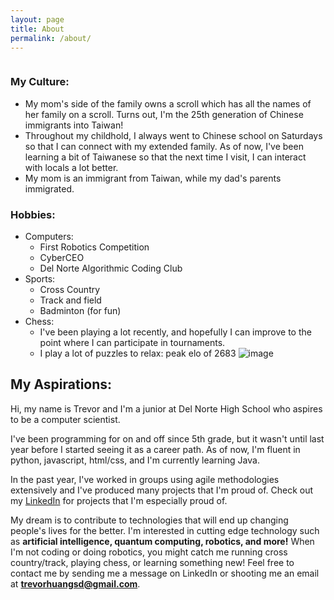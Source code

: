 ```yaml
---
layout: page
title: About
permalink: /about/
---
```


<style>
    /* Style looks pretty compact, 
       - grid-container and grid-item are referenced the code 
    */
    .grid-container {
        display: grid;
        grid-template-columns: repeat(auto-fill, minmax(150px, 1fr)); /* Dynamic columns */
        gap: 10px;
    }
    .grid-item {
        text-align: center;
    }
    .grid-item img {
        width: 100%;
        height: 100px; /* Fixed height for uniformity */
        object-fit: contain; /* Ensure the image fits within the fixed height */
    }
    .grid-item p {
        margin: 5px 0; /* Add some margin for spacing */
    }

    .image-gallery {
        display: flex;
        flex-wrap: nowrap;
        overflow-x: auto;
        gap: 10px;
        }

    .image-gallery img {
        max-height: 150px;
        object-fit: cover;
        border-radius: 5px;
    }
</style>

<!-- This grid_container class is used by CSS styling and the id is used by JavaScript connection -->
<div class="grid-container" id="grid_container">
    <!-- content will be added here by JavaScript -->
</div>

<script>
    // 1. Make a connection to the HTML container defined in the HTML div
    var container = document.getElementById("grid_container"); // This container connects to the HTML div

    // 2. Define a JavaScript object for our http source and our data rows for the Living in the World grid
    var http_source = "https://upload.wikimedia.org/wikipedia/commons/";
    var living_in_the_world = [
        {"flag": "0/01/Flag_of_California.svg", "greeting": "Hey", "description": "California - 15 years"},
        {"flag": "b/b9/Flag_of_Oregon.svg", "greeting": "Hi", "description": "Oregon - 1 month"},
        {"flag": "7/72/Flag_of_the_Republic_of_China.svg", "greeting": "你好/Lí-hó", "description": "Taiwan - 6 month"},
        {"flag": "5/54/Flag_of_Washington.svg", "greeting": "Hello", "description": "Washington - 6 months"},
    ];

    // 3a. Consider how to update style count for size of container
    // The grid-template-columns has been defined as dynamic with auto-fill and minmax

    // 3b. Build grid items inside of our container for each row of data
    for (const location of living_in_the_world) {
        // Create a "div" with "class grid-item" for each row
        var gridItem = document.createElement("div");
        gridItem.className = "grid-item";  // This class name connects the gridItem to the CSS style elements
        // Add "img" HTML tag for the flag
        var img = document.createElement("img");
        img.src = http_source + location.flag; // concatenate the source and flag
        img.alt = location.flag + " Flag"; // add alt text for accessibility

        // Add "p" HTML tag for the description
        var description = document.createElement("p");
        description.textContent = location.description; // extract the description

        // Add "p" HTML tag for the greeting
        var greeting = document.createElement("p");
        greeting.textContent = location.greeting;  // extract the greeting

        // Append img and p HTML tags to the grid item DIV
        gridItem.appendChild(img);
        gridItem.appendChild(description);
        gridItem.appendChild(greeting);

        // Append the grid item DIV to the container DIV
        container.appendChild(gridItem);
    }
</script>

### My Culture:

- My mom's side of the family owns a scroll which has all the names of her family on a scroll. Turns out, I'm the 25th generation of Chinese immigrants into Taiwan!
- Throughout my childhold, I always went to Chinese school on Saturdays so that I can connect with my extended family. As of now, I've been learning a bit of Taiwanese so that the next time I visit, I can interact with locals a lot better.
- My mom is an immigrant from Taiwan, while my dad's parents immigrated.<br>

### Hobbies:

- Computers:
  - First Robotics Competition
  - CyberCEO
  - Del Norte Algorithmic Coding Club
- Sports:
  - Cross Country
  - Track and field
  - Badminton (for fun)
- Chess:
  - I've been playing a lot recently, and hopefully I can improve to the point where I can participate in tournaments.
  - I play a lot of puzzles to relax: peak elo of 2683
![image](https://github.com/user-attachments/assets/78ef53df-ee7d-4033-a8ff-9c7721f1e47c)<br>

## My Aspirations:

Hi, my name is Trevor and I'm a junior at Del Norte High School who aspires to be a computer scientist. 

I've been programming for on and off since 5th grade, but it wasn't until last year before I started seeing it as a career path. As of now, I'm fluent in python, javascript, html/css, and I'm currently learning Java. 

In the past year, I've worked in groups using agile methodologies extensively and I've produced many projects that I'm proud of. Check out my [LinkedIn](https://www.linkedin.com/in/trevor-huang-003391304/) for projects that I'm especially proud of.

My dream is to contribute to technologies that will end up changing people's lives for the better. I'm interested in cutting edge technology such as **artificial intelligence, quantum computing, robotics, and more!** When I'm not coding or doing robotics, you might catch me running cross country/track, playing chess, or learning something new! Feel free to contact me by sending me a message on LinkedIn or shooting me an email at **trevorhuangsd@gmail.com**.



<script src="https://utteranc.es/client.js"
        repo="trevorhuang1/csa_blog"
        issue-term="pathname"
        theme="github-light"
        crossorigin="anonymous"
        async>
</script>